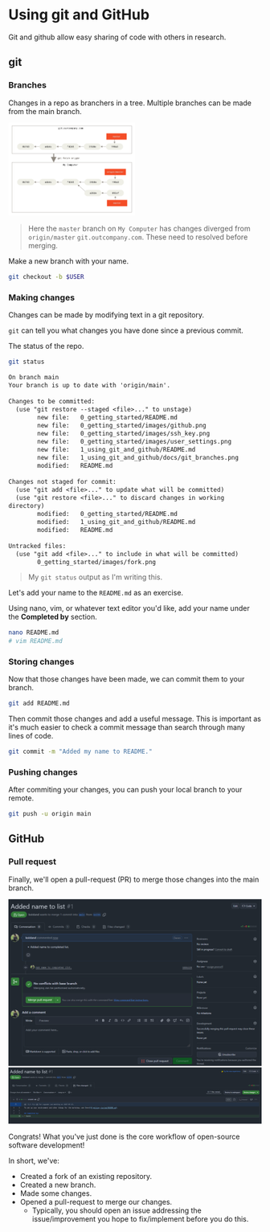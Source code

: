 # Using git and GitHub
Git and github allow easy sharing of code with others in research.

## git

### Branches
Changes in a repo as branchers in a tree. Multiple branches can be made from the main branch.

<img src=docs/git_branches.png width="50%"></img>

> Here the `master` branch on `My Computer` has changes diverged from `origin/master` `git.outcompany.com`. These need to resolved before merging.

Make a new branch with your name.
```bash
git checkout -b $USER
```

### Making changes
Changes can be made by modifying text in a git repository.

`git` can tell you what changes you have done since a previous commit.

The status of the repo.
```bash
git status
```

```
On branch main
Your branch is up to date with 'origin/main'.

Changes to be committed:
  (use "git restore --staged <file>..." to unstage)
        new file:   0_getting_started/README.md
        new file:   0_getting_started/images/github.png
        new file:   0_getting_started/images/ssh_key.png
        new file:   0_getting_started/images/user_settings.png
        new file:   1_using_git_and_github/README.md
        new file:   1_using_git_and_github/docs/git_branches.png
        modified:   README.md

Changes not staged for commit:
  (use "git add <file>..." to update what will be committed)
  (use "git restore <file>..." to discard changes in working directory)
        modified:   0_getting_started/README.md
        modified:   1_using_git_and_github/README.md
        modified:   README.md

Untracked files:
  (use "git add <file>..." to include in what will be committed)
        0_getting_started/images/fork.png
```
> My `git status` output as I'm writing this.

Let's add your name to the `README.md` as an exercise.

Using nano, vim, or whatever text editor you'd like, add your name under the __Completed by__ section.
```bash
nano README.md
# vim README.md
```

### Storing changes
Now that those changes have been made, we can commit them to your branch.
```bash
git add README.md
```

Then commit those changes and add a useful message. This is important as it's much easier to check a commit message than search through many lines of code.
```bash
git commit -m "Added my name to README."
```

### Pushing changes
After commiting your changes, you can push your local branch to your remote.
```bash
git push -u origin main
```

## GitHub

### Pull request
Finally, we'll open a pull-request (PR) to merge those changes into the main branch.

![](docs/pr.png)
![](docs/pr_changes.png)

Congrats! What you've just done is the core workflow of open-source software development!

In short, we've:
* Created a fork of an existing repository.
* Created a new branch.
* Made some changes.
* Opened a pull-request to merge our changes.
    * Typically, you should open an issue addressing the issue/improvement you hope to fix/implement before you do this.
